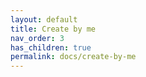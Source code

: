 ```yaml
---
layout: default
title: Create by me
nav_order: 3
has_children: true
permalink: docs/create-by-me
---
```

